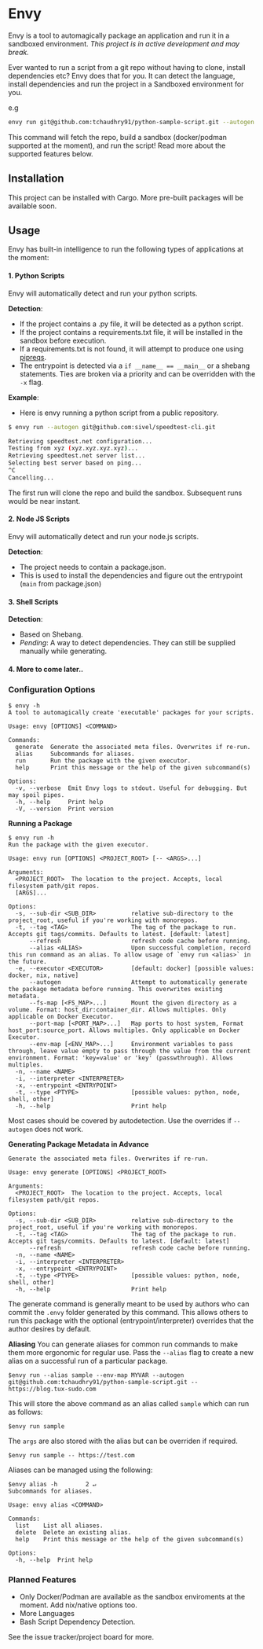 # Envy

Envy is a tool to automagically package an application and run it in a sandboxed environment.
*This project is in active development and may break.*

Ever wanted to run a script from a git repo without having to clone, install dependencies etc?
Envy does that for you. It can detect the language, install dependencies and run the project in a Sandboxed environment for you.

e.g 
```bash
envy run git@github.com:tchaudhry91/python-sample-script.git --autogen -- https://blog.tux-sudo.com > my_blog.html
```
This command will fetch the repo, build a sandbox (docker/podman supported at the moment), and run the script!
Read more about the supported features below.


## Installation
This project can be installed with Cargo. More pre-built packages will be available soon.

## Usage
Envy has built-in intelligence to run the following types of applications at the moment:

#### 1. Python Scripts

Envy will automatically detect and run your python scripts.

**Detection**:
- If the project contains a .py file, it will be detected as a python script.
- If the project contains a requirements.txt file, it will be installed in the sandbox before execution.
- If a requirements.txt is not found, it will attempt to produce one using [pipreqs](https://pypi.org/project/pipreqs). 
- The entrypoint is detected via a `if __name__ == __main__` or a shebang statements. Ties are broken via a priority and can be overridden with the `-x` flag.

**Example**:
- Here is envy running a python script from a public repository.
 ```bash
$ envy run --autogen git@github.com:sivel/speedtest-cli.git                    

Retrieving speedtest.net configuration...
Testing from xyz (xyz.xyz.xyz.xyz)...
Retrieving speedtest.net server list...
Selecting best server based on ping...
^C
Cancelling...
```
The first run will clone the repo and build the sandbox. Subsequent runs would be near instant.

#### 2. Node JS Scripts
Envy will automatically detect and run your node.js scripts.

**Detection**:
- The project needs to contain a package.json.
- This is used to install the dependencies and figure out the entrypoint (`main` from package.json)

#### 3. Shell Scripts

**Detection**:
- Based on Shebang.
- *Pending*: A way to detect dependencies. They can still be supplied manually while generating.


#### 4. More to come later..

### Configuration Options
```
$ envy -h
A tool to automagically create 'executable' packages for your scripts.

Usage: envy [OPTIONS] <COMMAND>

Commands:
  generate  Generate the associated meta files. Overwrites if re-run.
  alias     Subcommands for aliases.
  run       Run the package with the given executor.
  help      Print this message or the help of the given subcommand(s)

Options:
  -v, --verbose  Emit Envy logs to stdout. Useful for debugging. But may spoil pipes.
  -h, --help     Print help
  -V, --version  Print version
```

**Running a Package**
```
$ envy run -h
Run the package with the given executor.

Usage: envy run [OPTIONS] <PROJECT_ROOT> [-- <ARGS>...]

Arguments:
  <PROJECT_ROOT>  The location to the project. Accepts, local filesystem path/git repos.
  [ARGS]...       

Options:
  -s, --sub-dir <SUB_DIR>          relative sub-directory to the project_root, useful if you're working with monorepos.
  -t, --tag <TAG>                  The tag of the package to run. Accepts git tags/commits. Defaults to latest. [default: latest]
      --refresh                    refresh code cache before running.
      --alias <ALIAS>              Upon successful completion, record this run command as an alias. To allow usage of `envy run <alias>` in the future.
  -e, --executor <EXECUTOR>        [default: docker] [possible values: docker, nix, native]
      --autogen                    Attempt to automatically generate the package metadata before running. This overwrites existing metadata.
      --fs-map [<FS_MAP>...]       Mount the given directory as a volume. Format: host_dir:container_dir. Allows multiples. Only applicable on Docker Executor.
      --port-map [<PORT_MAP>...]   Map ports to host system, Format host_port:source_port. Allows multiples. Only applicable on Docker Executor.
      --env-map [<ENV_MAP>...]     Environment variables to pass through, leave value empty to pass through the value from the current environment. Format: 'key=value' or 'key' (passwthrough). Allows multiples.
  -n, --name <NAME>                
  -i, --interpreter <INTERPRETER>  
  -x, --entrypoint <ENTRYPOINT>    
  -t, --type <PTYPE>               [possible values: python, node, shell, other]
  -h, --help                       Print help
```

Most cases should be covered by autodetection. Use the overrides if `--autogen` does not work.


**Generating Package Metadata in Advance**
```
Generate the associated meta files. Overwrites if re-run.

Usage: envy generate [OPTIONS] <PROJECT_ROOT>

Arguments:
  <PROJECT_ROOT>  The location to the project. Accepts, local filesystem path/git repos.

Options:
  -s, --sub-dir <SUB_DIR>          relative sub-directory to the project_root, useful if you're working with monorepos.
  -t, --tag <TAG>                  The tag of the package to run. Accepts git tags/commits. Defaults to latest. [default: latest]
      --refresh                    refresh code cache before running.
  -n, --name <NAME>                
  -i, --interpreter <INTERPRETER>  
  -x, --entrypoint <ENTRYPOINT>    
  -t, --type <PTYPE>               [possible values: python, node, shell, other]
  -h, --help                       Print help
```

The generate command is generally meant to be used by authors who can commit the `.envy` folder generated by this command. This allows others to run this package with the optional (entrypoint/interpreter) overrides that the author desires by default.

**Aliasing**
You can generate aliases for common run commands to make them more ergonomic for regular use.
Pass the `--alias` flag to create a new alias on a successful run of a particular package.
```
$envy run --alias sample --env-map MYVAR --autogen git@github.com:tchaudhry91/python-sample-script.git -- https://blog.tux-sudo.com

```
This will store the above command as an alias called `sample` which can run as follows:
```
$envy run sample
```

The `args` are also stored with the alias but can be overriden if required.
```
$envy run sample -- https://test.com
```

Aliases can be managed using the following:
```
$envy alias -h        2 ↵
Subcommands for aliases.

Usage: envy alias <COMMAND>

Commands:
  list    List all aliases.
  delete  Delete an existing alias.
  help    Print this message or the help of the given subcommand(s)

Options:
  -h, --help  Print help
```


### Planned Features

- Only Docker/Podman are available as the sandbox enviroments at the moment. Add nix/native options too.
- More Languages
- Bash Script Dependency Detection.

See the issue tracker/project board for more.

